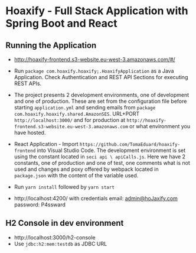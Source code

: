 # Hoaxify - Full Stack Application with Spring Boot and React

## Running the Application

- http://hoaxify-frontend.s3-website.eu-west-3.amazonaws.com/#/

- Run `package com.hoaxify.hoaxify;.HoaxifyApplication` as a Java Application. Check Authentication and REST API Sections for executing REST APIs.
- The project presents 2 development environments, one of development and one of production. These are set from the configuration file before starting `application.yml` and
 sending emails from `package com.hoaxify.hoaxify.shared.AmazonSES`. URL+PORT `http://localhost:3000/` and for production at `http://hoaxify-frontend.s3-website.eu-west-3.amazonaws.com` or what environment you have hosted.


- React Application - Import `https://github.com/TomaEduard/hoaxify-frontend` into Visual Studio Code. The development environment is set using the constant located in `seci api \ apiCalls.js`. Here we have 2 constants, one of production and one of test, one comments what is not used and changes and poxy offered by webpack located in `package.json` with the content of the variable used.
- Run `yarn install` followed by `yarn start`
- http://localhost:4200/ with credentials email: admin@hoJaxify.com password: P4ssward

## H2 Console in dev environment

- http://localhost:3000/h2-console
- Use `jdbc:h2:mem:testdb` as JDBC URL 

